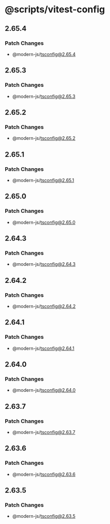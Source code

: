 # @scripts/vitest-config

## 2.65.4

### Patch Changes

- @modern-js/tsconfig@2.65.4

## 2.65.3

### Patch Changes

- @modern-js/tsconfig@2.65.3

## 2.65.2

### Patch Changes

- @modern-js/tsconfig@2.65.2

## 2.65.1

### Patch Changes

- @modern-js/tsconfig@2.65.1

## 2.65.0

### Patch Changes

- @modern-js/tsconfig@2.65.0

## 2.64.3

### Patch Changes

- @modern-js/tsconfig@2.64.3

## 2.64.2

### Patch Changes

- @modern-js/tsconfig@2.64.2

## 2.64.1

### Patch Changes

- @modern-js/tsconfig@2.64.1

## 2.64.0

### Patch Changes

- @modern-js/tsconfig@2.64.0

## 2.63.7

### Patch Changes

- @modern-js/tsconfig@2.63.7

## 2.63.6

### Patch Changes

- @modern-js/tsconfig@2.63.6

## 2.63.5

### Patch Changes

- @modern-js/tsconfig@2.63.5
